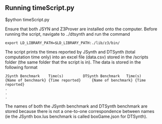 ## Running timeScript.py
$python timeScript.py

Ensure that both JSYN and Z3Prover are installed onto the computer. Before running the script, navigate to ../dtsynth and run the command

	export LD_LIBRARY_PATH=$LD_LIBRARY_PATH:./lib/z3/bin/

The script prints the times reported by JSynth and DTSynth (total computation time only) into an excel file (data.csv) stored in the /scripts folder (the same folder that the script is in). The data is stored in the following format

	JSynth Benchmark	Time(s)			DTSynth Benchmark	Time(s)
	{Name of benchmark}	{Time reported}		{Name of benchmark}	{Time reported}
	.
	.
	.

The names of both the JSynth benchmark and DTSynth benchmark are stored because there is not a one-to-one correspondence between names (ie the JSynth box.lus benchmark is called boxGame.json for DTSynth).
